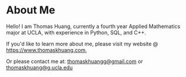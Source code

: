 # About Me

Hello! I am Thomas Huang, currently a fourth year Applied Mathematics major at UCLA, with experience in Python, SQL, and C++.

If you'd like to learn more about me, please visit my website @ https://www.thomaskhuang.com,

Or please contact me at: thomaskhuangg@gmail.com or thomaskhuang@g.ucla.edu

